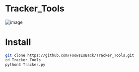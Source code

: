 # Tracker_Tools
![image](https://github.com/user-attachments/assets/71f3b75b-173c-4c61-a8ed-e7326c055325)


# Install
```sh
git clone https://github.com/FoowsIsBack/Tracker_Tools.git
cd Tracker_Tools
python3 Tracker.py
```
